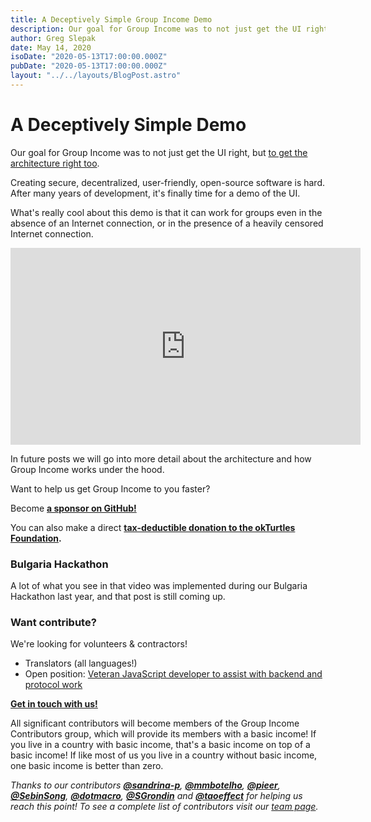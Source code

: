 ```yaml
---
title: A Deceptively Simple Group Income Demo
description: Our goal for Group Income was to not just get the UI right, but to get the architecture right too. Creating secure, decentralized, user-friendly, open-source software is hard...
author: Greg Slepak
date: May 14, 2020
isoDate: "2020-05-13T17:00:00.000Z"
pubDate: "2020-05-13T17:00:00.000Z"
layout: "../../layouts/BlogPost.astro"
---
```


# A Deceptively Simple Demo

Our goal for Group Income was to not just get the UI right, but [to get the architecture right too](https://www.youtube.com/watch?v=I381R5_joLE&list=PLRcgABNc9s2R3gSfRG7jHzb4giQdxaDB7&index=3).

Creating secure, decentralized, user-friendly, open-source software is hard. After many years of development, it's finally time for a demo of the UI.

What's really cool about this demo is that it can work for groups even in the absence of an Internet connection, or in the presence of a heavily censored Internet connection.

<iframe width="560" height="315" src="https://www.youtube-nocookie.com/embed/KU9NGcrjXlo" frameborder="0" allow="accelerometer; autoplay; encrypted-media; gyroscope; picture-in-picture" allowfullscreen></iframe>

In future posts we will go into more detail about the architecture and how Group Income works under the hood.

Want to help us get Group Income to you faster?

Become **[a sponsor on GitHub!](https://github.com/sponsors/okTurtles)**

You can also make a direct **[tax-deductible donation to the okTurtles Foundation](https://okturtles.org/donate/).**

### Bulgaria Hackathon

A lot of what you see in that video was implemented during our Bulgaria Hackathon last year, and that post is still coming up.

### Want contribute?

We're looking for volunteers & contractors!

- Translators (all languages!)
- Open position: [Veteran JavaScript developer to assist with backend and protocol work](/positions/)

**[Get in touch with us!](https://groupincome.org/community/)**

All significant contributors will become members of the Group Income Contributors group, which will provide its members with a basic income! If you live in a country with basic income, that's a basic income on top of a basic income! If like most of us you live in a country without basic income, one basic income is better than zero.

*Thanks to our contributors **[@sandrina-p](https://github.com/sandrina-p)**, **[@mmbotelho](https://github.com/mmbotelho)**, **[@pieer](https://github.com/pieer)**, **[@SebinSong](https://github.com/SebinSong)**, **[@dotmacro](https://github.com/dotmacro)**, **[@SGrondin](https://github.com/SGrondin)** and **[@taoeffect](https://github.com/taoeffect)** for helping us reach this point! To see a complete list of contributors visit our [team page](https://groupincome.org/team/).*